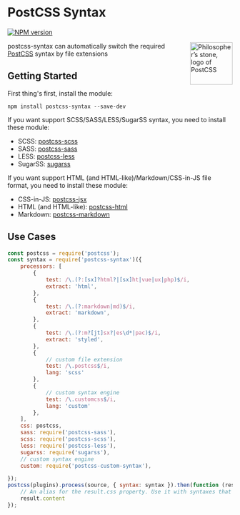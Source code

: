 PostCSS Syntax
====

[![NPM version](https://img.shields.io/npm/v/postcss-syntax.svg?style=flat-square)](https://www.npmjs.com/package/postcss-syntax)

<img align="right" width="95" height="95"
	title="Philosopher’s stone, logo of PostCSS"
	src="http://postcss.github.io/postcss/lib/logo.svg">

postcss-syntax can automatically switch the required [PostCSS](https://github.com/postcss/lib/postcss) syntax by file extensions

## Getting Started

First thing's first, install the module:

```
npm install postcss-syntax --save-dev
```

If you want support SCSS/SASS/LESS/SugarSS syntax, you need to install these module:

- SCSS: [postcss-scss](https://github.com/postcss/lib/postcss-scss)
- SASS: [postcss-sass](https://github.com/aleshaoleg/postcss-sass)
- LESS: [postcss-less](https://github.com/shellscape/postcss-less)
- SugarSS: [sugarss](https://github.com/postcss/lib/sugarss)

If you want support HTML (and HTML-like)/Markdown/CSS-in-JS file format, you need to install these module:

- CSS-in-JS: [postcss-jsx](../postcss-jsx#readme)
- HTML (and HTML-like): [postcss-html](../postcss-html#readme)
- Markdown: [postcss-markdown](../postcss-markdown#readme)

## Use Cases

```js
const postcss = require('postcss');
const syntax = require('postcss-syntax')({
	processors: [
		{
			test: /\.(?:[sx]?html?|[sx]ht|vue|ux|php)$/i,
			extract: 'html',
		},
		{
			test: /\.(?:markdown|md)$/i,
			extract: 'markdown',
		},
		{
			test: /\.(?:m?[jt]sx?|es\d*|pac)$/i,
			extract: 'styled',
		},
		{
			// custom file extension
			test: /\.postcss$/i,
			lang: 'scss'
		},
		{
			// custom syntax engine
			test: /\.customcss$/i,
			lang: 'custom'
		},
	],
	css: postcss,
	sass: require('postcss-sass'),
	scss: require('postcss-scss'),
	less: require('postcss-less'),
	sugarss: require('sugarss'),
	// custom syntax engine
	custom: require('postcss-custom-syntax'),

});
postcss(plugins).process(source, { syntax: syntax }).then(function (result) {
	// An alias for the result.css property. Use it with syntaxes that generate non-CSS output.
	result.content
});
```
